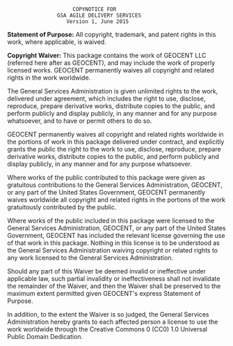                          COPYNOTICE FOR 
                    GSA AGILE DELIVERY SERVICES
                       Version 1, June 2015

**Statement of Purpose:** All copyright, trademark, and patent rights in this work, where applicable, is waived.

**Copyright Waiver:** This package contains the work of GEOCENT LLC (referred here after as GEOCENT), and may include the work of properly licensed works. GEOCENT permanently waives all copyright and related rights in the work worldwide.

The General Services Administration is given unlimited rights to the work, delivered under agreement, which includes the right to use, disclose, reproduce, prepare derivative works, distribute copies to the public, and perform publicly and display publicly, in any manner and for any purpose whatsoever, and to have or permit others to do so.

GEOCENT permanently waives all copyright and related rights worldwide in the portions of work in this package delivered under contract, and explicitly grants the public the right to the work to use, disclose, reproduce, prepare derivative works, distribute copies to the public, and perform publicly and display publicly, in any manner and for any purpose whatsoever.

Where works of the public contributed to this package were given as gratuitous contributions to the General Services Administration, GEOCENT, or any part of the United States Government, GEOCENT permanently waives worldwide all copyright and related rights in the portions of the work gratuitously contributed by the public.

Where works of the public included in this package were licensed to the General Services Administration, GEOCENT, or any part of the United States Government, GEOCENT has included the relevant license governing the use of that work in this package. Nothing in this license is to be understood as the General Services Administration waiving copyright or related rights to any work licensed to the General Services Administration.

Should any part of this Waiver be deemed invalid or ineffective under applicable law, such partial invalidity or ineffectiveness shall not invalidate the remainder of the Waiver, and then the Waiver shall be preserved to the maximum extent permitted given GEOCENT's express Statement of Purpose.

In addition, to the extent the Waiver is so judged, the General Services Administration hereby grants to each affected person a license to use the work worldwide through the Creative Commons 0 (CC0) 1.0 Universal Public Domain Dedication.

